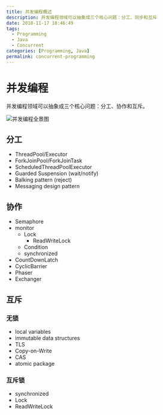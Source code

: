 ```yaml
---
title: 并发编程概述
description: 并发编程领域可以抽象成三个核心问题：分工、同步和互斥
date: 2018-11-17 18:46:49
tags:
  - Programming
  - Java
  - Concurrent
categories: [Programming, Java]
permalink: concurrent-programming
---
```


# 并发编程
并发编程领域可以抽象成三个核心问题：分工、协作和互斥。

![并发编程全景图](concurrent-programming.png)

## 分工
+ ThreadPool/Executor
+ ForkJoinPool/ForkJoinTask
+ ScheduledThreadPoolExecutor
+ Guarded Suspension (wait/notify)
+ Balking pattern (reject)
+ Messaging design pattern

## 协作

+ Semaphore
+ monitor
    - Lock
        + ReadWriteLock
    - Condition
    - synchronized
+ CountDownLatch
+ CyclicBarrier
+ Phaser
+ Exchanger

## 互斥
### 无锁
+ local variables
+ immutable data structures
+ TLS
+ Copy-on-Write
+ CAS
+ atomic package

### 互斥锁
+ synchronized
+ Lock
+ ReadWriteLock
